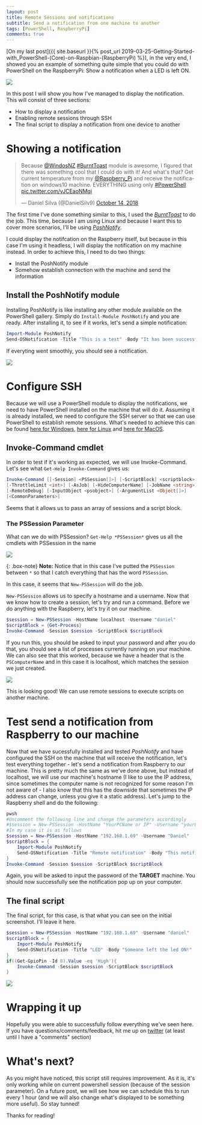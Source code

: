 ```yaml
---
layout: post
title: Remote Sessions and notifications
subtitle: Send a notification from one machine to another
tags: [PowerShell, RaspberryPi]
comments: true
---
```


[On my last post]({{ site.baseurl }}{% post_url 2019-03-25-Getting-Started-with_PowerShell-(Core)-on-Raspbian-(RaspberryPi) %}), in the very end, I showed you an example of something quite simple that you could do with PowerShell on the RaspberryPi: Show a notification when a LED is left ON.

![](/img/Getting_started_with_PowerShell_Raspberry/notification.png)

In this post I will show you how I've managed to display the notification. This will consist of three sections: 
* How to display a notification
* Enabling remote sessions through SSH 
* The final script to display a notification from one device to another

# Showing a notification

<blockquote class="twitter-tweet" data-lang="en"><p lang="en" dir="ltr">Because <a href="https://twitter.com/WindosNZ?ref_src=twsrc%5Etfw">@WindosNZ</a> <a href="https://twitter.com/hashtag/BurntToast?src=hash&amp;ref_src=twsrc%5Etfw">#BurntToast</a> module is awesome, I figured that there was something cool that I could do with it! And what&#39;s that? Get current temperature from my <a href="https://twitter.com/Raspberry_Pi?ref_src=twsrc%5Etfw">@Raspberry_Pi</a> and receive the notification on windows10 machine. EVERYTHING using only <a href="https://twitter.com/hashtag/PowerShell?src=hash&amp;ref_src=twsrc%5Etfw">#PowerShell</a> <a href="https://t.co/vJCEaoNMqi">pic.twitter.com/vJCEaoNMqi</a></p>&mdash; Daniel Silva (@DanielSilv9) <a href="https://twitter.com/DanielSilv9/status/1051590684485046272?ref_src=twsrc%5Etfw">October 14, 2018</a></blockquote>
<script async src="https://platform.twitter.com/widgets.js" charset="utf-8"></script>


The first time I've done something similar to this, I used the [_BurntToast_](https://github.com/Windos/BurntToast) to do the job. This time, because I am using Linux and because I want this to cover more scenarios, I'll be using [_PoshNotify_](https://github.com/Windos/PoshNotify). 

I could display the notifcation on the Raspberry itself, but because in this case I'm using it headless, I will display the notification on my machine instead. In order to achieve this, I need to do two things:
* Install the PoshNotify module
* Somehow establish connection with the machine and send the information

## Install the PoshNotify module

Installing PoshNotify is like installing any other module available on the PowerShell gallery. Simply do `Install-Module PoshNotify` and you are ready.
After installing it, to see if it works, let's send a simple notification:
```powershell
Import-Module PoshNotify
Send-OSNotification -Title "This is a test" -Body "It has been successfully installed"
```
If everyting went smoothly, you should see a notification.

![](/img/RemoteSessions_Notifications/notification_test.png)

# Configure SSH
Because we will use a PowerShell module to display the notifications, we need to have PowerShell installed on the machine that will do it. Assuming it is already installed, we need to configure the SSH server so that we can use PowerShell to establish remote sessions. What's needed to achieve this can be found [here for Windows](https://docs.microsoft.com/en-us/powershell/scripting/learn/remoting/ssh-remoting-in-powershell-core?view=powershell-6#set-up-on-windows-machine), [here for Linux](https://docs.microsoft.com/en-us/powershell/scripting/learn/remoting/ssh-remoting-in-powershell-core?view=powershell-6#set-up-on-linux-ubuntu-1404-machine) and [here for MacOS](https://docs.microsoft.com/en-us/powershell/scripting/learn/remoting/ssh-remoting-in-powershell-core?view=powershell-6#set-up-on-macos-machine).


## Invoke-Command cmdlet
In order to test if it's working as expected, we will use Invoke-Command. Let's see what `Get-Help Invoke-Command` gives us:

```powershell
Invoke-Command [[-Session] <PSSession[]>] [-ScriptBlock] <scriptblock> 
[-ThrottleLimit <int>] [-AsJob] [-HideComputerName] [-JobName <string>] 
[-RemoteDebug] [-InputObject <psobject>] [-ArgumentList <Object[]>] 
[<CommonParameters>]
```

Seems that it allows us to pass an array of sessions and a script block.

### The PSSession Parameter
What can we do with PSSession? `Get-Help *PSSession*` gives us all the cmdlets with PSSession in the name

![](/img/RemoteSessions_Notifications/Get_help_psSession.png)

{: .box-note}
**Note:** Notice that in this case I've putted the `PSSession` between `*` so that I catch everything that has the word `PSSession`.

In this case, it seems that `New-PSSession` will do the job.

`New-PSSession` allows us to specify a hostname and a username. 
Now that we know how to create a session, let's try and run a command. Before we do anything with the Raspberry, let's try it on our machine.
```powershell
$session = New-PSSession -HostName localhost -Username "daniel"
$scriptBlock = {Get-Process}
Invoke-Command -Session $session -ScriptBlock $scriptBlock
```

If you run this, you should be asked to input your password and after you do that, you should see a list of processes currently running on your machine. We can also see that this worked, because we have a header that is the `PSComputerName` and in this case it is localhost, which matches the session we just created.

![](/img/RemoteSessions_Notifications/get-process_remote.png)

This is looking good! We can use remote sessions to execute scripts on another machine.

# Test send a notification from Raspberry to our machine
Now that we have sucessfully installed and tested _PoshNotify_ and have configured the SSH on the machine that will receive the notification, let's test everything together - let's send a notification from Raspberry to our machine. This is pretty much the same as we've done above, but instead of localhost, we will use our machine's hostname (I like to use the IP address, since sometimes the computer name is not recognized for some reason I'm not aware of - I also know that this has the downside that sometimes the IP address can change, unless you give it a static address).
Let's jump to the Raspberry shell and do the following:

```powershell
pwsh
#Uncomment the following line and change the parameters accordingly
#$session = New-PSSession -HostName "YourPCName or IP" -Username "yourUsername"
#In my case it is as follows
$session = New-PSSession -HostName "192.168.1.69" -Username "Daniel"
$scriptBlock = {
    Import-Module PoshNotify
    Send-OSNotification -Title "Remote notification" -Body "This notification has been sent from antoher computer"
}
Invoke-Command -Session $session -ScriptBlock $scriptBlock
```
Again, you will be asked to input the password of the **TARGET** machine. You should now successfully see the notification pop up on your computer.

## The final script
The final script, for this case, is that what you can see on the initial screenshot. I'll leave it here.

```powershell
$session = New-PSSession -HostName "192.168.1.69" -Username "daniel"
$scriptBlock = {
    Import-Module PoshNotify
    Send-OSNotification -Title "LED" -Body "Someone left the led ON!"
}
if((Get-GpioPin -Id 8).Value -eq 'High'){
    Invoke-Command -Session $session -ScriptBlock $scriptBlock
}
```
![](/img/RemoteSessions_Notifications/final_notification.png)


# Wrapping it up
Hopefully you were able to successfully follow everything we've seen here. If you have questions/comments/feedback, hit me up on [twitter](https://twitter.com/DanielSilv9) (at least until I have a "comments" section)

# What's next?
As you might have noticed, this script still requires improvement. As it is, it's only working while on current powershell session (because of the session parameter). On a future post, we will see how we can schedule this to run every 1 hour (and we will also change what's displayed to be something more useful). So stay tunned!

Thanks for reading!
